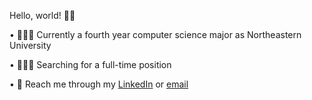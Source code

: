 Hello, world! 👋🏽

• 👩🏽‍🎓 Currently a fourth year computer science major as Northeastern University

• 👩🏽‍💻 Searching for a full-time position

• 📨  Reach me through my [LinkedIn](https://www.linkedin.com/in/emaan-shah-3b9177220/) or [email](mailto:shah.em@northeastern.edu)
